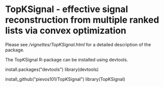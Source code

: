 # TopKSignal - effective signal reconstruction from multiple ranked lists via convex optimization

Please see */vignettes/TopKSignal.html* for a detailed description of the package.

The TopKSignal R-package can be installed using devtools.

install.packages("devtools")
library(devtools)

install_github("pievos101/TopKSignal")
library(TopKSignal)
